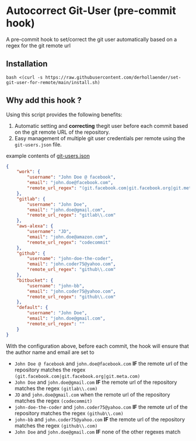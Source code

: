# Autocorrect Git-User (pre-commit hook)

A pre-commit hook to set/correct the git user automatically based on a regex for the git remote url

## Installation

```
bash <(curl -s https://raw.githubusercontent.com/derhollaender/set-git-user-for-remote/main/install.sh)
```

## Why add this hook ?

Using this script provides the following benefits:

1. Automatic setting and **correcting** thegit user before each commit based on the git remote URL of the repository.
2. Easy management of multiple git user credentials per remote using the `git-users.json` file.


example contents of [git-users.json](https://github.com/derhollaender/set-git-user-for-remote/blob/main/gitusers.json.example)
```json
{
    "work": {
        "username": "John Doe @ facebook",
        "email": "john.doe@facebook.com",
        "remote_url_regex": "(git.facebook.com|git.facebook.org|git.meta.com)"
    },
    "gitlab": {
        "username": "John Doe",
        "email": "john.doe@gmail.com",
        "remote_url_regex": "gitlab\\.com"
    },
    "aws-alexa": {
        "username": "JD",
        "email": "john.doe@amazon.com",
        "remote_url_regex": "codecommit"
    },
    "github": {
        "username": "john-doe-the-coder",
        "email": "john.coder75@yahoo.com",
        "remote_url_regex": "github\\.com"
    },
    "bitbucket": {
        "username": "john-bb",
        "email": "john.coder75@yahoo.com",
        "remote_url_regex": "github\\.com"
    },
    "default": {
        "username": "John Doe",
        "email": "john.doe@gmail.com",
        "remote_url_regex": ""
    }
}
```
With the configuration above, before each commit, the hook will ensure that the author name and email are set to
- `John Doe @ facebook` and `john.doe@facebook.com` __IF__ the remote url of the repository matches the regex `(git.facebook.com|git.facebook.org|git.meta.com)`
- `John Doe` and `john.doe@gmail.com` __IF__ the remote url of the repository matches the regex `(gitlab\\.com)`
- `JD` and `john.doe@gmail.com` when the remote url of the repository matches the regex `(codecommit)`
- `john-doe-the-coder` and `john.coder75@yahoo.com` __IF__ the remote url of the repository matches the regex `(github\\.com)`
- `john-bb` and `john.coder75@yahoo.com` __IF__ the remote url of the repository matches the regex `(github\\.com)`
- `John Doe` and `john.doe@gmail.com` __IF__ none of the other regexes match

